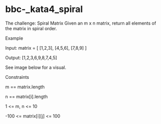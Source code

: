 # bbc-_kata4_spiral

The challenge: Spiral Matrix
Given an m x n matrix, return all elements of the matrix in spiral order.

Example

Input: matrix = [ [1,2,3], [4,5,6], [7,8,9] ]

Output: [1,2,3,6,9,8,7,4,5]

See image below for a visual.

Constraints

m == matrix.length

n == matrix[i].length

1 <= m, n <= 10

-100 <= matrix[i][j] <= 100
